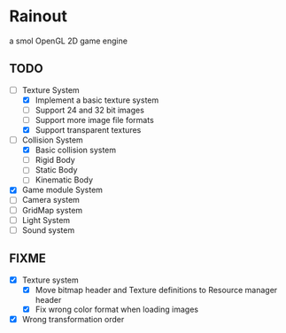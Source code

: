 # Rainout

a smol OpenGL 2D game engine  

## TODO

- [ ] Texture System
    - [X] Implement a basic texture system
    - [ ] Support 24 and 32 bit images
    - [ ] Support more image file formats
    - [X] Support transparent textures
- [ ] Collision System  
    - [X] Basic collision system
    - [ ] Rigid Body  
    - [ ] Static Body  
    - [ ] Kinematic Body  
- [X] Game module System  
- [ ] Camera system
- [ ] GridMap system
- [ ] Light System
- [ ] Sound system

## FIXME
- [X] Texture system
    - [X] Move bitmap header and Texture definitions to Resource manager header
    - [X] Fix wrong color format when loading images  

- [X] Wrong transformation order
